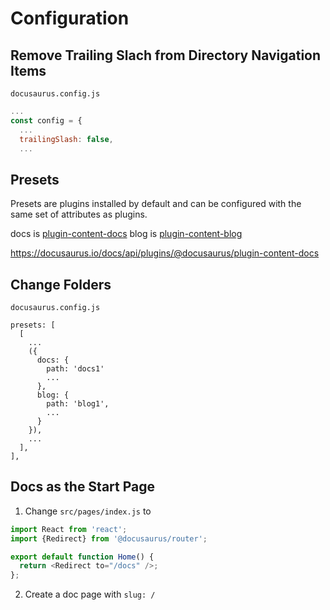 # Configuration

## Remove Trailing Slach from Directory Navigation Items

`docusaurus.config.js`

```js
...
const config = {
  ...
  trailingSlash: false,
  ...
```

## Presets

Presets are plugins installed by default and can be configured with the same set of attributes as plugins.

docs is [plugin-content-docs](https://docusaurus.io/docs/api/plugins/@docusaurus/plugin-content-docs)
blog is [plugin-content-blog](https://docusaurus.io/docs/api/plugins/@docusaurus/plugin-content-blog)

https://docusaurus.io/docs/api/plugins/@docusaurus/plugin-content-docs

## Change Folders

    docusaurus.config.js

    presets: [
      [
        ...
        ({
          docs: {
            path: 'docs1'
            ...
          },
          blog: {
            path: 'blog1',
            ...
          }
        }),
        ...
      ],
    ],

## Docs as the Start Page

1. Change `src/pages/index.js` to

```js
import React from 'react';
import {Redirect} from '@docusaurus/router';

export default function Home() {
  return <Redirect to="/docs" />;
};
```

2. Create a doc page with  `slug: /`
